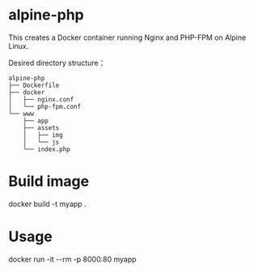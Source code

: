 # alpine-php
This creates a Docker container running Nginx and PHP-FPM on Alpine Linux.

Desired directory structure：
```
alpine-php
├── Dockerfile
├── docker
│   ├── nginx.conf
│   └── php-fpm.conf
└── www
    ├── app
    ├── assets
    │   ├── img
    │   └── js
    └── index.php
```


# Build image
docker build -t myapp .

# Usage
docker run -it --rm -p 8000:80 myapp